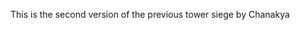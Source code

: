 This is the second version of the previous tower siege by Chanakya
                                                     
